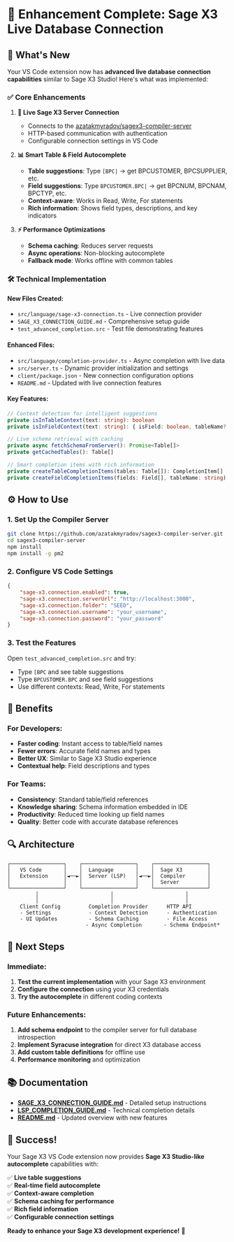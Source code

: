 # 🎉 **Enhancement Complete: Sage X3 Live Database Connection**

## 🚀 **What's New**

Your VS Code extension now has **advanced live database connection capabilities** similar to Sage X3 Studio! Here's what was implemented:

### ✅ **Core Enhancements**

1. **🔗 Live Sage X3 Server Connection**
   - Connects to the [azatakmyradov/sagex3-compiler-server](https://github.com/azatakmyradov/sagex3-compiler-server)
   - HTTP-based communication with authentication
   - Configurable connection settings in VS Code

2. **📊 Smart Table & Field Autocomplete**
   - **Table suggestions**: Type `[BPC|` → get BPCUSTOMER, BPCSUPPLIER, etc.
   - **Field suggestions**: Type `BPCUSTOMER.BPC|` → get BPCNUM, BPCNAM, BPCTYP, etc.
   - **Context-aware**: Works in Read, Write, For statements
   - **Rich information**: Shows field types, descriptions, and key indicators

3. **⚡ Performance Optimizations**
   - **Schema caching**: Reduces server requests
   - **Async operations**: Non-blocking autocomplete
   - **Fallback mode**: Works offline with common tables

### 🛠️ **Technical Implementation**

#### **New Files Created:**
- `src/language/sage-x3-connection.ts` - Live connection provider
- `SAGE_X3_CONNECTION_GUIDE.md` - Comprehensive setup guide
- `test_advanced_completion.src` - Test file demonstrating features

#### **Enhanced Files:**
- `src/language/completion-provider.ts` - Async completion with live data
- `src/server.ts` - Dynamic provider initialization and settings
- `client/package.json` - New connection configuration options
- `README.md` - Updated with live connection features

#### **Key Features:**
```typescript
// Context detection for intelligent suggestions
private isInTableContext(text: string): boolean
private isInFieldContext(text: string): { isField: boolean, tableName?: string }

// Live schema retrieval with caching
private async fetchSchemaFromServer(): Promise<Table[]>
private getCachedTables(): Table[]

// Smart completion items with rich information
private createTableCompletionItems(tables: Table[]): CompletionItem[]
private createFieldCompletionItems(fields: Field[], tableName: string): CompletionItem[]
```

## ⚙️ **How to Use**

### **1. Set Up the Compiler Server**
```bash
git clone https://github.com/azatakmyradov/sagex3-compiler-server.git
cd sagex3-compiler-server
npm install
npm install -g pm2
```

### **2. Configure VS Code Settings**
```json
{
    "sage-x3.connection.enabled": true,
    "sage-x3.connection.serverUrl": "http://localhost:3000",
    "sage-x3.connection.folder": "SEED",
    "sage-x3.connection.username": "your_username",
    "sage-x3.connection.password": "your_password"
}
```

### **3. Test the Features**
Open `test_advanced_completion.src` and try:
- Type `[BPC` and see table suggestions
- Type `BPCUSTOMER.BPC` and see field suggestions
- Use different contexts: Read, Write, For statements

## 🎯 **Benefits**

### **For Developers:**
- **Faster coding**: Instant access to table/field names
- **Fewer errors**: Accurate field names and types
- **Better UX**: Similar to Sage X3 Studio experience
- **Contextual help**: Field descriptions and types

### **For Teams:**
- **Consistency**: Standard table/field references
- **Knowledge sharing**: Schema information embedded in IDE
- **Productivity**: Reduced time looking up field names
- **Quality**: Better code with accurate database references

## 🔍 **Architecture**

```
┌─────────────────┐    ┌─────────────────┐    ┌─────────────────┐
│   VS Code       │    │  Language       │    │  Sage X3        │
│   Extension     │◄──►│  Server (LSP)   │◄──►│  Compiler       │
│                 │    │                 │    │  Server         │
└─────────────────┘    └─────────────────┘    └─────────────────┘
         │                       │                       │
         │                       │                       │
    Client Config         Completion Provider      HTTP API
    - Settings            - Context Detection      - Authentication  
    - UI Updates          - Schema Caching         - File Access
                         - Async Completion       - Schema Endpoint*
```

## 🚀 **Next Steps**

### **Immediate:**
1. **Test the current implementation** with your Sage X3 environment
2. **Configure the connection** using your X3 credentials
3. **Try the autocomplete** in different coding contexts

### **Future Enhancements:**
1. **Add schema endpoint** to the compiler server for full database introspection
2. **Implement Syracuse integration** for direct X3 database access
3. **Add custom table definitions** for offline use
4. **Performance monitoring** and optimization

## 📚 **Documentation**

- **[SAGE_X3_CONNECTION_GUIDE.md](SAGE_X3_CONNECTION_GUIDE.md)** - Detailed setup instructions
- **[LSP_COMPLETION_GUIDE.md](LSP_COMPLETION_GUIDE.md)** - Technical completion details
- **[README.md](README.md)** - Updated overview with new features

## 🎉 **Success!**

Your Sage X3 VS Code extension now provides **Sage X3 Studio-like autocomplete** capabilities with:

✅ **Live table suggestions**  
✅ **Real-time field autocomplete**  
✅ **Context-aware completion**  
✅ **Schema caching for performance**  
✅ **Rich field information**  
✅ **Configurable connection settings**  

**Ready to enhance your Sage X3 development experience!** 🚀
